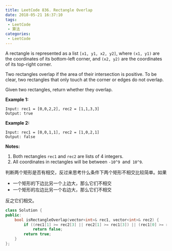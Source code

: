 ```yaml
---
title: LeetCode 836. Rectangle Overlap
date: 2018-05-21 16:37:10
tags:
 - LeetCode
 - 算法
categories:
 - LeetCode
---
```


A rectangle is represented as a list `[x1, y1, x2, y2]`, where `(x1, y1)` are the coordinates of its bottom-left corner, and `(x2, y2)` are the coordinates of its top-right corner.

Two rectangles overlap if the area of their intersection is positive.  To be clear, two rectangles that only touch at the corner or edges do not overlap.

Given two rectangles, return whether they overlap.

**Example 1:**

```
Input: rec1 = [0,0,2,2], rec2 = [1,1,3,3]
Output: true
```

**Example 2:**

```
Input: rec1 = [0,0,1,1], rec2 = [1,0,2,1]
Output: false
```

**Notes:**

1. Both rectangles `rec1` and `rec2` are lists of 4 integers.
2. All coordinates in rectangles will be between `-10^9 `and` 10^9`.

 <!-- more -->

判断两个矩形是否有相交，反过来思考什么条件下两个矩形不相交比较简单。如果

- 一个矩形的下边比另一个上边大，那么它们不相交
- 一个矩形的左边比另一个右边大，那么它们不相交

反之它们相交。

```cpp
class Solution {
public:
    bool isRectangleOverlap(vector<int>& rec1, vector<int>& rec2) {
        if ((rec1[1] >= rec2[3] || rec2[1] >= rec1[3]) || (rec1[0] >= rec2[2] || rec2[0] >= rec1[2]))
            return false;
        return true;
    }
};
```


